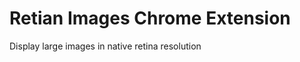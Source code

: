 Retian Images Chrome Extension
==============================

Display large images in native retina resolution